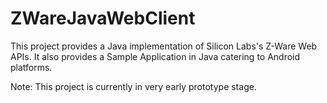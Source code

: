 # ZWareJavaWebClient
This project provides a Java implementation of Silicon Labs's Z-Ware Web APIs. It also provides a Sample Application in Java catering to Android platforms. 

Note: This project is currently in very early prototype stage.
